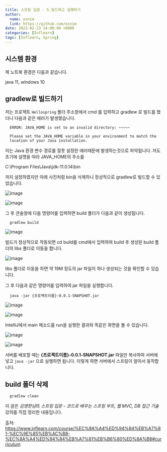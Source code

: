 ```yaml
---
title: 스프링 입문 - 5.빌드하고 실행하기
author:
  name: osnim
  link: https://github.com/osnim
date: 2022-02-23 14:00:00 +0900
categories: [Inflearn]
tags: [Inflearn, Spring]
---
```


## 시스템 환경

제 노트북 환경은 다음과 같습니다.

java 11, windows 10

## gradlew로 빌드하기

저는 프로젝트 `Hellospring` 폴더 주소창에서 cmd 를 입력하고 gradlew 로 빌드를 했더니 다음과 같은 에러가 발생했습니다.

```console
  ERROR: JAVA_HOME is set to an invalid directory: ~~~~~

  Please set the JAVA_HOME variable in your environment to match the
  location of your Java installation.
```

이는 Java 환경 변수 경로를 잘못 설정한 에러때문에 발생하는것으로 파악됩니다.
저도 초기에 설명을 따라 JAVA_HOME의 주소를

C:\Program Files\Java\jdk-11.0.14\bin

까지 설정하였지만 아래 사진처럼 bin을 삭제하니 정상적으로 gradlew로 빌드할 수 있었습니다.

![image](https://user-images.githubusercontent.com/79408217/155293151-a092aaf2-8c7b-4932-bdd2-b22cddf046b8.png)

![image](https://user-images.githubusercontent.com/79408217/155293058-534f1eb1-a002-42a4-b8f4-1a5a731aa6c2.png)

그 후 콘솔창에 다음 명령어를 입력하면 build 폴더가 다음과 같이 생성됩니다.

```console
  gradlew build
```

![image](https://user-images.githubusercontent.com/79408217/155293884-2ddd0e07-565b-40a1-b1a2-0cc74e292192.png)

빌드가 정상적으로 작동되면 cd build를 cmd에서 입력하여 build 후 생성된 build 폴더의 libs 폴더로 이동을 합니다.

![image](https://user-images.githubusercontent.com/79408217/155294208-b5ee1882-1d52-4321-96d7-b642ef1b4c26.png)

libs 폴더로 이동을 하면 약 19M 정도의 jar 파일이 하나 생성되는 것을 확인할 수 있습니다.

그 후 다음과 같은 명령어를 입력하여 jar 파일을 실행합니다.

```console
  java -jar {프로젝트이름}-0.0.1-SNAPSHOT.jar
```

![image](https://user-images.githubusercontent.com/79408217/155294809-336b5621-2836-4bbd-9ca2-7366c1a7af57.png)

![image](https://user-images.githubusercontent.com/79408217/155295000-5e351fee-e186-4d95-8116-c3768d56d654.png)

IntelliJ에서 main 메소드를 run을 실행한 결과와 똑같은 화면을 볼 수 있습니다.

![image](https://user-images.githubusercontent.com/79408217/155295876-8ea97584-9c71-4858-850d-17c931f89a41.png)

![image](https://user-images.githubusercontent.com/79408217/155295891-a9346d81-2d3d-4fff-ac34-80a410542eaa.png)

서버를 배포할 때는 **{프로젝트이름}-0.0.1-SNAPSHOT.jar** 파일만 복사하여 서버에 넣고 `java -jar` 으로 실행하면 됩니다.
이렇게 하면 서버에서 스프링이 알아서 동작합니다.

## build 폴더 삭제

```console
  gradlew clean
```

이 글은 *김영한님*의 _스프링 입문 - 코드로 배우는 스프링 부트, 웹 MVC, DB 접근 기술_ 강의를 직접 정리한 내용입니다.

출처: <https://www.inflearn.com/course/%EC%8A%A4%ED%94%84%EB%A7%81-%EC%9E%85%EB%AC%B8-%EC%8A%A4%ED%94%84%EB%A7%81%EB%B6%80%ED%8A%B8#curriculum>
